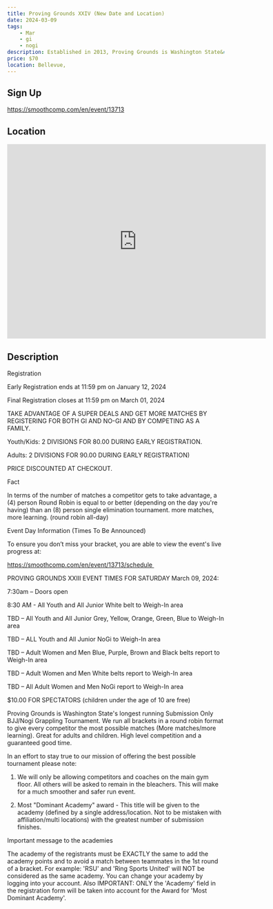 ```yaml
---
title: Proving Grounds XXIV (New Date and Location)
date: 2024-03-09
tags:
    - Mar
    - gi 
    - nogi 
description: Established in 2013, Proving Grounds is Washington State&#039;s longest running Submission Only BJJ/Nogi Grappling Tournament
price: $70
location: Bellevue,
---
```

## Sign Up
https://smoothcomp.com/en/event/13713

## Location
<iframe src="https://www.google.com/maps/embed?pb=!1m18!1m12!1m3!1d12345.6789!2d-122.1476725!3d47.5839952!2m3!1f0!2f0!3f0!3m2!1i1024!2i768!4f13.1!3m3!1m2!1s0x0%3A0x0!2z47.5839952!5e0!3m2!1sen!2sus!4v1234567890" width="600" height="450" style="border:0;" allowfullscreen="" loading="lazy"></iframe>

## Description
Registration 


Early Registration ends at 11:59 pm on January 12, 2024


Final Registration closes at 11:59 pm on March 01, 2024


TAKE ADVANTAGE OF A SUPER DEALS AND GET MORE MATCHES BY REGISTERING FOR BOTH GI AND NO-GI AND BY COMPETING AS A FAMILY. 


Youth/Kids: 2 DIVISIONS FOR 80.00 DURING EARLY REGISTRATION.


Adults: 2 DIVISIONS FOR 90.00 DURING EARLY REGISTRATION)


PRICE DISCOUNTED AT CHECKOUT.


Fact


In terms of the number of matches a competitor gets to take
advantage, a (4) person Round Robin is equal to or better (depending on the day
you're having) than an (8) person single elimination tournament. more matches,
more learning. (round robin all-day)


Event Day Information (Times To Be Announced)


To ensure you don’t miss your bracket,
you are able to view the event's live progress at:


https://smoothcomp.com/en/event/13713/schedule 


PROVING GROUNDS XXIII EVENT TIMES FOR SATURDAY March 09, 2024:


7:30am – Doors open


8:30 AM - All Youth and All Junior White belt to Weigh-In area


TBD – All Youth and All Junior Grey, Yellow, Orange, Green, Blue to Weigh-In area


TBD – ALL Youth and All Junior NoGi to Weigh-In area


TBD – Adult Women and Men Blue, Purple, Brown and Black belts report to Weigh-In area


TBD – Adult Women and Men White belts report to Weigh-In area


TBD – All Adult Women and Men NoGi report to Weigh-In area


$10.00 FOR SPECTATORS (children under the age of 10 are free)


Proving Grounds is Washington
State's longest running Submission Only BJJ/Nogi Grappling Tournament. We run
all brackets in a round robin format to give every competitor the most possible
matches (More matches/more learning). Great for adults and children. High level
competition and a guaranteed good time.


In an effort to stay true to our
mission of offering the best possible tournament please note:


1. We will
only be allowing competitors and coaches on the main gym floor. All others will
be asked to remain in the bleachers. This will make for a much smoother and
safer run event.


2. Most "Dominant
Academy" award - This title will be given to the academy (defined by a
single address/location. Not to be mistaken with affiliation/multi locations)
with the greatest number of submission finishes.


Important message to the academies


The academy of the registrants must
be EXACTLY the same to add the academy points and to avoid a match between teammates
in the 1st round of a bracket. For example: 'RSU' and 'Ring Sports United' will
NOT be considered as the same academy. You can change your academy by logging
into your account. Also IMPORTANT: ONLY the 'Academy' field in the registration
form will be taken into account for the Award for 'Most Dominant Academy'.